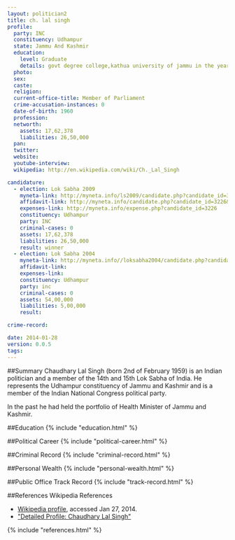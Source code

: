 ```yaml
---
layout: politician2
title: ch. lal singh
profile: 
  party: INC
  constituency: Udhampur
  state: Jammu And Kashmir
  education: 
    level: Graduate
    details: govt degree college,kathua university of jammu in the year 1982, 12th 1980 g.h.s.s. kathua, matric 1978 g.h.s.s. kathua
  photo: 
  sex: 
  caste: 
  religion: 
  current-office-title: Member of Parliament
  crime-accusation-instances: 0
  date-of-birth: 1960
  profession: 
  networth: 
    assets: 17,62,378
    liabilities: 26,50,000
  pan: 
  twitter: 
  website: 
  youtube-interview: 
  wikipedia: http://en.wikipedia.com/wiki/Ch._Lal_Singh

candidature: 
  - election: Lok Sabha 2009
    myneta-link: http://myneta.info/ls2009/candidate.php?candidate_id=3226
    affidavit-link: http://myneta.info/candidate.php?candidate_id=3226&scan=original
    expenses-link: http://myneta.info/expense.php?candidate_id=3226
    constituency: Udhampur 
    party: INC
    criminal-cases: 0
    assets: 17,62,378
    liabilities: 26,50,000
    result: winner 
  - election: Lok Sabha 2004
    myneta-link: http://myneta.info//loksabha2004/candidate.php?candidate_id=1439
    affidavit-link: 
    expenses-link: 
    constituency: Udhampur 
    party: inc
    criminal-cases: 0
    assets: 54,00,000
    liabilities: 5,00,000
    result:  

crime-record: 

date: 2014-01-28
version: 0.0.5
tags: 
---
```

##Summary
Chaudhary Lal Singh (born 2nd of February 1959) is an Indian politician and a member of the 14th and 15th Lok Sabha of India. He represents the Udhampur constituency of Jammu and Kashmir and is a member of the Indian National Congress political party.

In the past he had held the portfolio of Health Minister of Jammu and Kashmir.


##Education
{% include "education.html" %}


##Political Career
{% include "political-career.html" %}


##Criminal Record
{% include "criminal-record.html" %}


##Personal Wealth
{% include "personal-wealth.html" %}


##Public Office Track Record
{% include "track-record.html" %}


##References
Wikipedia References
- [Wikipedia profile]({{page.profile.wikipedia}}), accessed Jan 27, 2014.
- ["Detailed Profile: Chaudhary Lal Singh"][wiki1]

[wiki1]: http://www.india.gov.in/govt/loksabhampbiodata.php?mpcode=4046


{% include "references.html" %}